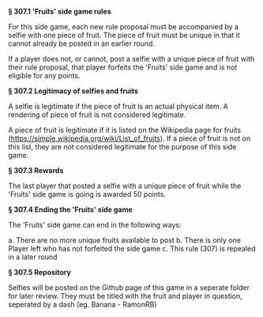 **§ 307.1 'Fruits' side game rules**

For this side game, each new rule proposal must be accompanied by a selfie with one piece of fruit. The piece of fruit must be unique in that it cannot already be posted in an earlier round.

If a player does not, or cannot, post a selfie with a unique piece of fruit with their rule proposal, that player forfeits the 'Fruits' side game and is not eligible for any points.

**§ 307.2 Legitimacy of selfies and fruits**

A selfie is legitimate if the piece of fruit is an actual physical item. A rendering of piece of fruit is not considered legitimate.

A piece of fruit is legitimate if it is listed on the Wikipedia page for fruits (https://simple.wikipedia.org/wiki/List_of_fruits). If a piece of fruit is not on this list, they are not considered legitimate for the purpose of this side game.

**§ 307.3 Rewards**

The last player that posted a selfie with a unique piece of fruit while the 'Fruits' side game is going is awarded 50 points.

**§ 307.4 Ending the 'Fruits' side game**

The 'Fruits' side game can end in the following ways:

a. There are no more unique fruits available to post
b. There is only one Player left who has not forfeited the side game
c. This rule (307) is repealed in a later round

**§ 307.5 Repository**

Selfies will be posted on the Github page of this game in a seperate folder for later review. They must be titled with the fruit and player in question, seperated by a dash (eg. Banana - RamonRB)
